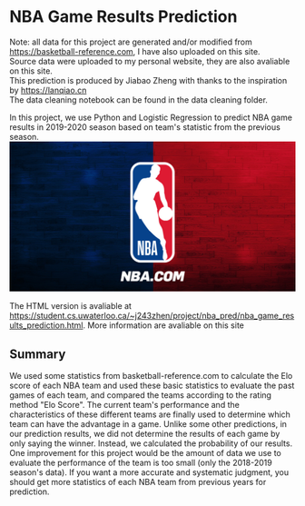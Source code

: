 # NBA Game Results Prediction

Note: all data for this project are generated and/or modified from https://basketball-reference.com, I have also uploaded on this site.<br>
Source data were uploaded to my personal website, they are also avaliable on this site. <br>
This prediction is produced by Jiabao Zheng with thanks to the inspiration by https://lanqiao.cn <br>
The data cleaning notebook can be found in the data cleaning folder.

In this project, we use Python and Logistic Regression to predict NBA game results in 2019-2020 season based on team's statistic from the previous season. 
![title](nba_profile.jpg)

The HTML version is avaliable at https://student.cs.uwaterloo.ca/~j243zhen/project/nba_pred/nba_game_results_prediction.html. More information are avaliable on this site

## Summary
We used some statistics from basketball-reference.com to calculate the Elo score of each NBA team and used these basic statistics to evaluate 
the past games of each team, and compared the teams according to the rating method "Elo Score". The current team's performance and the characteristics
of these different teams are finally used to determine which team can have the advantage in a game.  Unlike some other predictions, in our prediction 
results, we did not determine the results of each game by only saying the winner. Instead, we calculated the probability of our results. One improvement 
for this project would be the amount of data we use to evaluate the performance of the team is too small (only the 2018-2019 season's data). 
If you want a more accurate and systematic judgment, you should get more statistics of each NBA team from previous years for prediction. 

